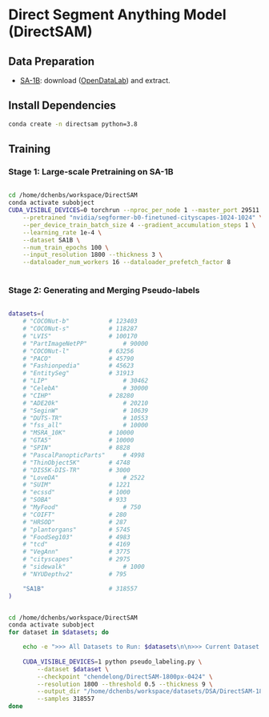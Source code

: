 # Direct Segment Anything Model (DirectSAM)

## Data Preparation

- [SA-1B](https://ai.meta.com/datasets/segment-anything/): download ([OpenDataLab](https://opendatalab.com/OpenDataLab/SA-1B)) and extract.





## Install Dependencies

```bash
conda create -n directsam python=3.8

```


## Training

### Stage 1: Large-scale Pretraining on SA-1B

```bash

cd /home/dchenbs/workspace/DirectSAM
conda activate subobject
CUDA_VISIBLE_DEVICES=0 torchrun --nproc_per_node 1 --master_port 29511 train.py \
    --pretrained "nvidia/segformer-b0-finetuned-cityscapes-1024-1024" \
    --per_device_train_batch_size 4 --gradient_accumulation_steps 1 \
    --learning_rate 1e-4 \
    --dataset SA1B \
    --num_train_epochs 100 \
    --input_resolution 1800 --thickness 3 \
    --dataloader_num_workers 16 --dataloader_prefetch_factor 8
    
```

### Stage 2: Generating and Merging Pseudo-labels

```bash

datasets=(
	# "COCONut-b"  	        # 123403
	# "COCONut-s"  	        # 118287
	# "LVIS"  	            # 100170
	# "PartImageNetPP"  	    # 90000
	# "COCONut-l"  	        # 63256
	# "PACO"  	            # 45790
	# "Fashionpedia"  	    # 45623
	# "EntitySeg"  	        # 31913
	# "LIP"  	                # 30462
	# "CelebA"  	            # 30000
	# "CIHP"  	            # 28280
	# "ADE20k"  	            # 20210
	# "SeginW"  	            # 10639
	# "DUTS-TR"  	            # 10553
	# "fss_all"  	            # 10000
	# "MSRA_10K"  	        # 10000
	# "GTA5"  	            # 10000
	# "SPIN"  	            # 8828
	# "PascalPanopticParts"  	# 4998
	# "ThinObject5K"  	    # 4748
	# "DIS5K-DIS-TR"  	    # 3000
	# "LoveDA"  	            # 2522
	# "SUIM"  	            # 1221
	# "ecssd"  	            # 1000
	# "SOBA"  	            # 933
	# "MyFood"  	            # 750
	# "COIFT"  	            # 280
	# "HRSOD"  	            # 287
	# "plantorgans"			# 5745
	# "FoodSeg103"			# 4983
	# "tcd"					# 4169
	# "VegAnn"				# 3775
	# "cityscapes"			# 2975
	# "sidewalk"				# 1000
	# "NYUDepthv2"			# 795

	"SA1B"					# 318557
)


cd /home/dchenbs/workspace/DirectSAM
conda activate subobject
for dataset in $datasets; do

    echo -e ">>> All Datasets to Run: $datasets\n\n>>> Current Dataset: $dataset\n"
    
    CUDA_VISIBLE_DEVICES=1 python pseudo_labeling.py \
        --dataset $dataset \
        --checkpoint "chendelong/DirectSAM-1800px-0424" \
        --resolution 1800 --threshold 0.5 --thickness 9 \
        --output_dir "/home/dchenbs/workspace/datasets/DSA/DirectSAM-1800px-0424" \
        --samples 318557
done



```